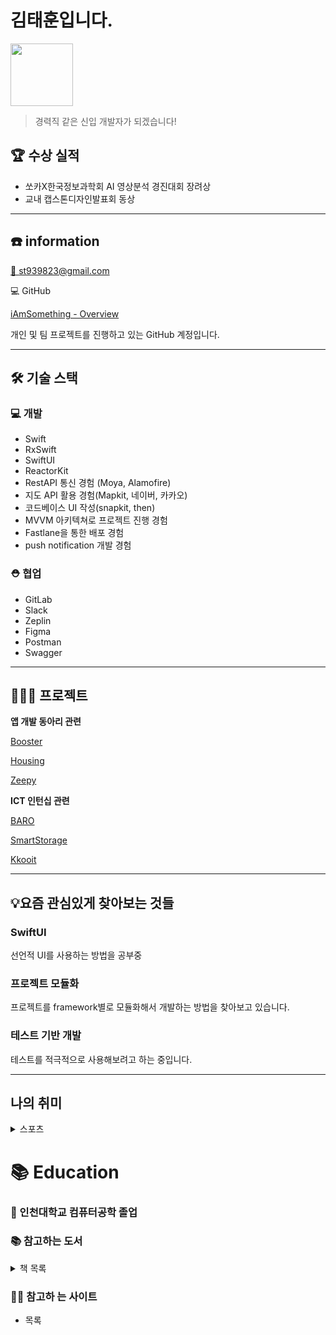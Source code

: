 # 김태훈입니다.

<div width="100" height="100">
  <img src = "https://github.com/iAmSomething/iAmSomething.github.io/assets/38745420/56763392-111f-4b46-91eb-99dbb97b71d9)https://github.com/iAmSomething/iAmSomething.github.io/assets/38745420/56763392-111f-4b46-91eb-99dbb97b71d9" style="display:block" width="100">
</div>

> 경력직 같은 신입 개발자가 되겠습니다!

## 🏆 수상 실적

- 쏘카X한국정보과학회 AI 영상분석 경진대회 장려상
- 교내 캡스톤디자인발표회 동상

----
## ☎️ information

[📧   st939823@gmail.com](mailto:st939823@gmail.com)

💻  GitHub

[iAmSomething - Overview](https://github.com/iAmSomething)

개인 및 팀 프로젝트를 진행하고 있는 GitHub 계정입니다.

---

## 🛠 기술 스택

### 💻  개발

- Swift
- RxSwift
- SwiftUI
- ReactorKit
- RestAPI 통신 경험 (Moya, Alamofire)
- 지도 API 활용 경험(Mapkit, 네이버, 카카오)
- 코드베이스 UI 작성(snapkit, then)
- MVVM 아키텍쳐로 프로젝트 진행 경험
- Fastlane을 통한 배포 경험
- push notification 개발 경험

### ⛑ 협업

- GitLab
- Slack
- Zeplin
- Figma
- Postman
- Swagger

---

## 👨🏻‍💻 프로젝트

**앱 개발 동아리 관련**

[Booster](https://www.notion.so/Booster-4372d5c6278e47249bcad3c6c28114d7?pvs=21)

[Housing](https://www.notion.so/Housing-d22d7ff144bd4abd969c211f150903a7?pvs=21)

[Zeepy](https://www.notion.so/Zeepy-ac8135bf1bee47829d925681b0cf950a?pvs=21)

**ICT 인턴십 관련**

[BARO](https://www.notion.so/BARO-04532f0c373c4865a93c9aa596146fbe?pvs=21)

[SmartStorage](https://www.notion.so/SmartStorage-1d3da3a75cea44ea88f9e9d4ccaeafca?pvs=21)

[Kkooit](https://www.notion.so/Kkooit-5bd2feefe5764730af0f14b31804fc82?pvs=21)

---

## 💡요즘 관심있게 찾아보는 것들

### SwiftUI

선언적 UI를 사용하는 방법을 공부중

### 프로젝트 모듈화

프로젝트를 framework별로 모듈화해서 개발하는 방법을 찾아보고 있습니다.

### 테스트 기반 개발

테스트를 적극적으로 사용해보려고 하는 중입니다.

---

## 나의 취미
<details>
<summary>스포츠</summary>
<div>  
  
    두산베어스 팬입니다!

</div>
</details>


# 📚 Education

### 🏫 인천대학교 컴퓨터공학 졸업

### 📚  참고하는 도서
<details>
<summary>책 목록</summary>
<div>  
  
    클린 코드 - 로버트 c마틴
    
    스위프트 프로그래밍 - 야곰
    
    스위프트 데이터 구조와 알고리 - 에릭 아자르
</div>
</details>


### 🏄‍♂️  참고하 는 사이트

- 목록
